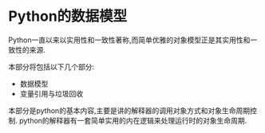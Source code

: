 # Python的数据模型

Python一直以来以实用性和一致性著称,而简单优雅的对象模型正是其实用性和一致性的来源.

本部分将包括以下几个部分:

+ 数据模型
+ 变量引用与垃圾回收

本部分是python的基本内容,主要是讲的解释器的调用对象方式和对象生命周期控制.
python的解释器有一套简单实用的内在逻辑来处理运行时的对象生命周期.

